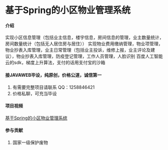 # 基于Spring的小区物业管理系统

#### 介绍
实现小区信息管理（包括业主信息，楼宇信息，房间信息的管理，业主数量统计，房间数量统计（包括无人居住房与居住））
实现物业费用缴纳管理，物业项管理，物业抄表入库管理，业主日常管理（包括业主投诉，维修上报，业主评论及建议），物业抄表入库管理，防疫登记管理，工作人员管理，人脸识别  百度人工智能云的sdk，梯度上升算法，支付的话用支付宝的沙箱

#### 接JAVAWEB毕设，纯原创，价格公道，诚信第一

1.  有需要完整项目请联系 QQ：1258846421
2.  价格私聊，可充当毕设



#### 项目视频
[基于Spring的小区物业管理系统](https://www.bilibili.com/video/BV1yu411v7oZ/)



#### 参与贡献

1.  国家一级保护废物

